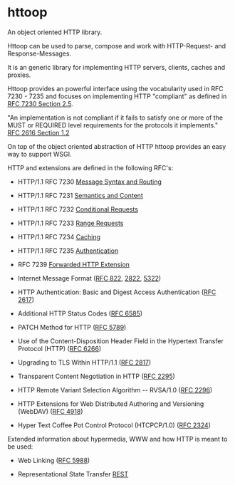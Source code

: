 httoop
======

An object oriented HTTP library.

Httoop can be used to parse, compose and work with HTTP-Request- and Response-Messages.

It is an generic library for implementing HTTP servers, clients, caches and proxies.

Httoop provides an powerful interface using the vocabularity used in RFC 7230 - 7235 and focuses on implementing HTTP "compliant" as defined in [RFC 7230 Section 2.5](http://tools.ietf.org/html/rfc7230#section-2.5).

"An implementation is not compliant if it fails to satisfy one or more of the MUST or REQUIRED level requirements for the protocols it implements."
[RFC 2616 Section 1.2](http://tools.ietf.org/html/rfc2616#section-1.2)

On top of the object oriented abstraction of HTTP httoop provides an easy way to support WSGI.


HTTP and extensions are defined in the following RFC's:

* HTTP/1.1 RFC 7230 [Message Syntax and Routing](http://tools.ietf.org/html/7230)

* HTTP/1.1 RFC 7231 [Semantics and Content](http://tools.ietf.org/html/7231)

* HTTP/1.1 RFC 7232 [Conditional Requests](http://tools.ietf.org/html/7232)

* HTTP/1.1 RFC 7233 [Range Requests](http://tools.ietf.org/html/7233)

* HTTP/1.1 RFC 7234 [Caching](http://tools.ietf.org/html/7234)

* HTTP/1.1 RFC 7235 [Authentication](http://tools.ietf.org/html/7235)

* RFC 7239 [Forwarded HTTP Extension](http://tools.ietf.org/html/7239)

* Internet Message Format ([RFC 822](http://tools.ietf.org/html/822), [2822](http://tools.ietf.org/html/2822), [5322](http://tools.ietf.org/html/5322))

* HTTP Authentication: Basic and Digest Access Authentication ([RFC 2617](http://tools.ietf.org/html/2617))

* Additional HTTP Status Codes ([RFC 6585](http://tools.ietf.org/html/6585))

* PATCH Method for HTTP ([RFC 5789](http://tools.ietf.org/html/5789))

* Use of the Content-Disposition Header Field in the Hypertext Transfer Protocol (HTTP) ([RFC 6266](http://tools.ietf.org/html/6266))

* Upgrading to TLS Within HTTP/1.1 ([RFC 2817](http://tools.ietf.org/html/2817))

* Transparent Content Negotiation in HTTP ([RFC 2295](http://tools.ietf.org/html/2295))

* HTTP Remote Variant Selection Algorithm -- RVSA/1.0 ([RFC 2296](http://tools.ietf.org/html/2296))

* HTTP Extensions for Web Distributed Authoring and Versioning (WebDAV) ([RFC 4918](http://tools.ietf.org/html/4918))

* Hyper Text Coffee Pot Control Protocol (HTCPCP/1.0) ([RFC 2324](http://tools.ietf.org/html/2324))

Extended information about hypermedia, WWW and how HTTP is meant to be used:

* Web Linking ([RFC 5988](http://tools.ietf.org/html/5988))

* Representational State Transfer [REST](http://www.ics.uci.edu/~fielding/pubs/dissertation/rest_arch_style.htm)
